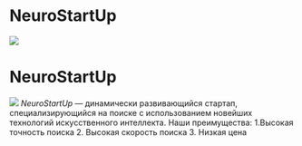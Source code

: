 # NeuroStartUp
![][def]
# NeuroStartUp
![][def]
*NeuroStartUp* — динамически развивающийся стартап, специализирующийся на поиске с использованием новейших технологий искусственного интеллекта.
Наши преимущества:
1.Высокая точность поиска
2. Высокая скорость поиска
3. Низкая цена

[def]: https://netology-code.github.io/git-homeworks/introduction/assets/logo.png